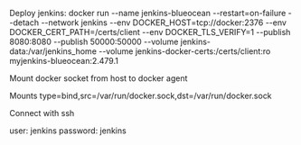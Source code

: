 Deploy jenkins: docker run   --name jenkins-blueocean   --restart=on-failure   --detach   --network jenkins   --env DOCKER_HOST=tcp://docker:2376   --env DOCKER_CERT_PATH=/certs/client   --env DOCKER_TLS_VERIFY=1   --publish 8080:8080   --publish 50000:50000   --volume jenkins-data:/var/jenkins_home   --volume jenkins-docker-certs:/certs/client:ro myjenkins-blueocean:2.479.1

Mount docker socket from host to docker agent

Mounts
type=bind,src=/var/run/docker.sock,dst=/var/run/docker.sock

Connect with ssh

user: jenkins
password: jenkins
